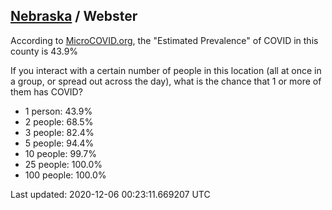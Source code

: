 
## [Nebraska](/united-states/nebraska) / Webster

According to [MicroCOVID.org](http://microcovid.org),
the "Estimated Prevalence" of COVID in this county is 43.9%

If you interact with a certain number of people in this location
(all at once in a group, or spread out across the day), what is the chance that
1 or more of them has COVID?

- 1 person: 43.9%
- 2 people: 68.5%
- 3 people: 82.4%
- 5 people: 94.4%
- 10 people: 99.7%
- 25 people: 100.0%
- 100 people: 100.0%

Last updated: 2020-12-06 00:23:11.669207 UTC
